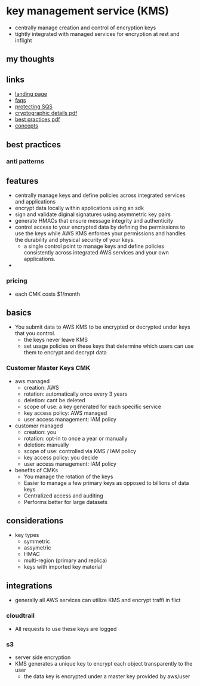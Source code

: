 # key management service (KMS)

- centrally manage creation and control of encryption keys
- tightly integrated with managed services for encryption at rest and inflight

## my thoughts

## links

- [landing page](https://aws.amazon.com/kms/?did=ap_card&trk=ap_card)
- [faqs](https://aws.amazon.com/kms/faqs/?da=sec&sec=prep)
- [protecting SQS](https://docs.aws.amazon.com/AWSSimpleQueueService/latest/SQSDeveloperGuide/sqs-server-side-encryption.html)
- [cryptographic details pdf](https://d0.awsstatic.com/whitepapers/KMS-Cryptographic-Details.pdf)
- [best practices pdf](https://d0.awsstatic.com/whitepapers/aws-kms-best-practices.pdf)
- [concepts](https://docs.aws.amazon.com/kms/latest/developerguide/concepts.html)

## best practices

### anti patterns

## features

- centrally manage keys and define policies across integrated services and applications
- encrypt data locally within applications using an sdk
- sign and validate diginal signatures using asymmetric key pairs
- generate HMACs that ensure message integrity and authenticity
- control access to your encrypted data by defining the permissions to use the keys while AWS KMS enforces your permissions and handles the durability and physical security of your keys.
  - a single control point to manage keys and define policies consistently across integrated AWS services and your own applications.
-

### pricing

- each CMK costs $1/month

## basics

- You submit data to AWS KMS to be encrypted or decrypted under keys that you control.
  - the keys never leave KMS
  - set usage policies on these keys that determine which users can use them to encrypt and decrypt data

### Customer Master Keys CMK

- aws managed
  - creation: AWS
  - rotation: automatically once every 3 years
  - deletion: cant be deleted
  - scope of use: a key generated for each specific service
  - key access policy: AWS managed
  - user access management: IAM policy
- customer managed
  - creation: you
  - rotation: opt-in to once a year or manually
  - deletion: manually
  - scope of use: controlled via KMS / IAM policy
  - key access policy: you decide
  - user access management: IAM policy
- benefits of CMKs
  - You manage the rotation of the keys
  - Easier to manage a few primary keys as opposed to billions of data keys
  - Centralized access and auditing
  - Performs better for large datasets

## considerations

- key types
  - symmetric
  - assymetric
  - HMAC
  - multi-region (primary and replica)
  - keys with imported key material

## integrations

- generally all AWS services can utilize KMS and encrypt traffi in flict

### cloudtrail

- All requests to use these keys are logged

### s3

- server side encryption
- KMS generates a unique key to encrypt each object transparently to the user
  - the data key is encrypted under a master key provided by aws/user

